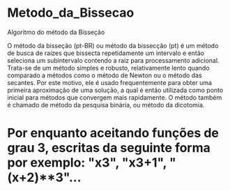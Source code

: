 # Metodo_da_Bissecao
Algoritmo do método da Bisseção

  O método da bisseção (pt-BR) ou método da bissecção (pt) é um método de busca de raízes que bissecta repetidamente um intervalo e então seleciona um subintervalo contendo a raiz para processamento adicional. Trata-se de um método simples e robusto, relativamente lento quando comparado a métodos como o método de Newton ou o método das secantes. Por este motivo, ele é usado frequentemente para obter uma primeira aproximação de uma solução, a qual é então utilizada como ponto inicial para métodos que convergem mais rapidamente. O método também é chamado de método da pesquisa binária, ou método da dicotomia.

# Por enquanto aceitando funções de grau 3, escritas da seguinte forma por exemplo: "x**3", "x**3+1", "(x+2)**3"...
